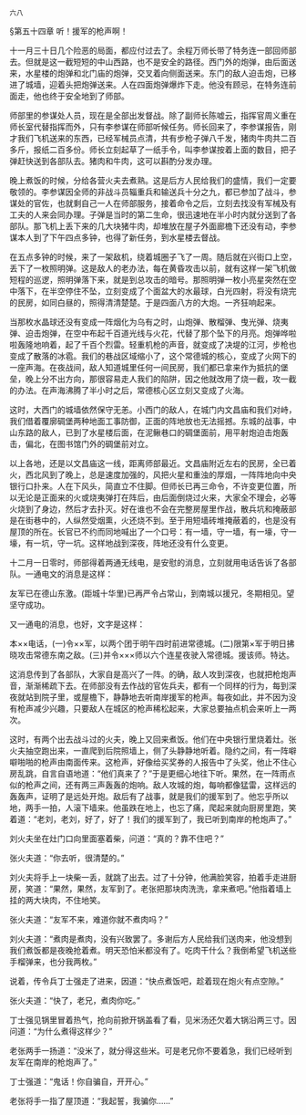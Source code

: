     六八 

   §第五十四章 听！援军的枪声啊！

   十一月三十日几个险恶的局面，都应付过去了。余程万师长带了特务连一部回师部去。但就是这一截短短的中山西路，也不是安全的路径。西门外的炮弹，由后面送来，水星楼的炮弹和北门庙的炮弹，交叉着向侧面送来。东门的敌人迫击炮，已移进了城墙，迎着头把炮弹送来。人在四面炮弹爆炸下走。他没有顾忌，在特务连前面走，他也终于安全地到了师部。

   师部里的参谋处人员，现在是全部出发督战。除了副师长陈嘘云，指挥官周义重在师长室代替指挥而外，只有李参谋在师部听候任务。师长回来了，李参谋报告，刚才我们飞机送来的东西，已经军械员点清，共有步枪子弹八千发，猪肉牛肉共二百多斤，报纸二百多份。师长立刻起草了一纸手令，叫李参谋按着上面的数目，把子弹赶快送到各部队去。猪肉和牛肉，这可以斟酌分发办理。

   晚上煮饭的时候，分给各营火夫去煮熟。这是后方人民给我们的盛情，我们一定要敬领的。李参谋因全师的非战斗员辎重兵和输送兵十分之九，都已参加了战斗，参谋处的官佐，也就剩自己一人在师部服务，接着命令之后，立刻去找没有军械及有工夫的人来会同办理。子弹是当时的第二生命，很迅速地在半小时内就分送到了各部队。那飞机上丢下来的几大块猪牛肉，却堆放在屋子外面廊檐下还没有动，李参谋本人到了下午四点多钟，也得了新任务，到水星楼去督战。

   在五点多钟的时候，来了一架敌机，绕着城圈子飞了一周。随后就在兴街口上空，丢下了一枚照明弹。这是敌人的老办法，每在黄昏攻击以前，就有这样一架飞机做短程的巡逻，照明弹落下来，就是到总攻击的暗号。那照明弹一枚小亮星突然在空中落下，在半空停住不坠，立刻变成了个面盆大的水最球，白光四射，将没有烧完的民房，如同白昼的，照得清清楚楚。于是四面八方的大炮。一齐狂响起来。

   当那枚水晶球还没有变成一阵烟化为乌有之时，山炮弹、散榴弹、曳光弹、烧夷弹、迫击炮弹，在空中布起千百道光线与火花，代替了那个坠下的月亮。炮弹哗啦啦轰隆地响着，起了千百个烈雷。轻重机枪的声音，就变成了决堤的江河，步枪也变成了散落的冰雹。我们的巷战区域缩小了，这个常德城的核心，变成了火网下的一座声海。在夜战间，敌人知道城里任何一间民房，我们都已拿来作为抵抗的堡垒，晚上分不出方向，那很容易走人我们的陷阱，因之他就改用了烧一截，攻一截的办法。在声海沸腾了半小时之后，常德核心区立刻又变成了火海。

   这时，大西门的城墙依然保守无恙。小西门的敌人，在城门内文昌庙和我们对峙，我们借着覆廓碉堡两种地面工事防御，正面的阵地放也无法摇撼。东城的战事，中山东路的敌人，已到了水星楼后面，在泥鳅巷口的碉堡面前，用平射炮迫击炮轰击，偏北，在图书馆门外的碉堡前对立。

   以上各地，还是以文昌庙这一线，距离师部最近。文昌庙附近左右的民房，全已着火，西北风到了晚上，总是速度加强的，风把火星和重浊的厚烟，一阵阵地向中央银行口扑来。人在下风头，简直立不住脚。但师长已再三命令，不许变更位置，所以无论是正面来的火或烧夷弹打在阵后，由后面倒烧过火来，大家全不理会，必等火烧到了身边，然后才去扑灭。好在谁也不会在完整房屋里作战，散兵坑和掩蔽部是在街巷中的，人纵然受烟熏，火还烧不到。至于用短墙砖堆掩蔽着的，也是没有屋顶的所在。长官已不约而同地喊出了一个口号：有一墙，守一墙，有一壕，守一壕，有一坑，守一坑。这样地战到深夜，阵地还没有什么变更。

   十二月一日零时，师部得着两通无线电，是安慰的消息，立刻就用电话告诉了各部队。一通电文的消息是这样：

   友军已在德山东激。(距城十华里)已再严令占常山，到南城以援兄，冬期相见。望坚守成功。

   又一通电的消息，也好，文字是这样：

   本××电话，(一)令××军，以两个团于明午四时前进常德城。(二)限第×军于明日拂晓攻击常德东南之敌。(三)并令×××师以六个连星夜驶入常德城。援该师。特达。

   这消息传到了各部队，大家自是高兴了一阵。的确，敌人攻到深夜，也就把枪炮声音，渐渐稀疏下去。在师部没有去作战的官佐兵夫，都有一个同样的行为，每到深夜就站到院子里，或屋檐下，静静地去听南岸援军的枪声。每夜如此，并不因为没有枪声减少兴趣，只要敌人在城区的枪声稀松起来，大家总要抽点机会来听上一两次。

   这时，有两个出去战斗过的火夫，晚上又回来煮饭。他们在中央银行里烧着灶。张火夫抽空跑出来，一直爬到后院照墙上，侧了头静静地听着。隐约之间，有一阵噼噼啪啪的枪声由南面传来。这枪声，好像给买奖券的人报告中了头奖，他止不住心房乱跳，自言自语地道：“他们真来了？”于是更细心地往下听。果然，在一阵雨点似的枪声之间，还有两三声轰轰的炮响。敌人攻城的炮，每响都像猛雷，这样远的轰轰声，证明了是远处开炮。敌后有了战事，就是我们的援军到了。他忘乎所以地，两手一拍，人滚下墙来。他虽跌在地上，也忘了痛，爬起来就向厨房里跑，笑着道：“老刘，老刘，好了，好了！我们的援军到了，我已听到南岸的枪炮声了。”

   刘火夫坐在灶门口向里面塞着柴，问道：“真的？靠不住吧？”

   张火夫道：“你去听，很清楚的。”

   刘火夫将手上一块柴一丢，就跳了出去。过了十分钟，他满脸笑容，拍着手走进厨房，笑道：“果然，果然，友军到了。老张把那块肉洗洗，拿来煮吧。”他指着墙上挂的两大块肉，不住地笑。

   张火夫道：“友军不来，难道你就不煮肉吗？”

   刘火夫道：“煮肉是煮肉，没有兴致罢了。多谢后方人民给我们送肉来，他没想到我们煮饭都是夜晚抢着煮。明天恐怕米都没有了。吃肉干什么？我倒希望飞机送些手榴弹来，也分我两枚。”

   说着，传令兵丁士强走了进来，因道：“快点煮饭吧，趁着现在炮火有点空隙。”

   张火夫道：“快了，老兄，煮肉你吃。”

   丁士强见锅里冒着热气，抢向前掀开锅盖看了看，见米汤还欠着大锅沿两三寸。因问道：“为什么煮得这样少？”

   老张两手一扬道：“没米了，就分得这些米。可是老兄你不要着急，我们已经听到友军在南岸的枪炮声了。”

   丁士强道：“鬼话！你自骗自，开开心。”

   老张将手一指了屋顶道：“我起誓，我骗你……”

